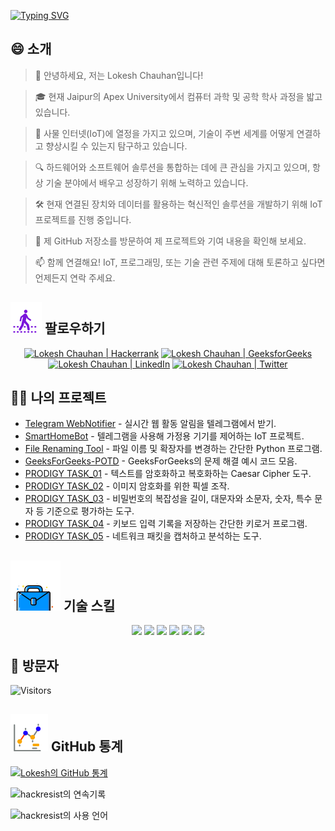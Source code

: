 [![Typing SVG](https://readme-typing-svg.demolab.com?font=Fira+Code&weight=800&size=22&pause=1000&center=true&vCenter=true&width=835&lines=%F0%9F%91%8B%EC%95%88%EB%85%95%ED%95%98%EC%84%B8%EC%9A%94+%EB%B0%A9%EB%AC%B8%EC%9E%90+%EC%97%AC%EB%9F%AC%EB%B6%84.+%EC%97%AC%EA%B8%B0%EC%97%90+%EC%98%A4%EC%8B%A0+%EA%B2%83%EC%9D%84+%ED%99%98%EC%98%81%ED%95%A9%EB%8B%88%EB%8B%A4!%F0%9F%91%8B;%F0%9F%9A%80+%ED%95%A8%EA%BB%98+%EC%9C%84%EB%8C%80%ED%95%A8%EC%9D%84+%EB%A7%8C%EB%93%A4%EC%96%B4+%EB%B4%85%EC%8B%9C%EB%8B%A4!+%F0%9F%9A%80;%E2%9C%A8%EA%B8%B0%EC%88%A0%EC%9D%98+%EC%84%B8%EA%B3%84%EC%99%80+%EA%B7%B8+%EB%84%88%EB%A8%B8%EC%97%90%EC%84%9C.+%E2%9C%A8)](https://git.io/typing-svg)

## 😄 소개
> 👋 안녕하세요, 저는 Lokesh Chauhan입니다!

> 🎓 현재 Jaipur의 Apex University에서 컴퓨터 과학 및 공학 학사 과정을 밟고 있습니다.

> 🌟 사물 인터넷(IoT)에 열정을 가지고 있으며, 기술이 주변 세계를 어떻게 연결하고 향상시킬 수 있는지 탐구하고 있습니다.

> 🔍 하드웨어와 소프트웨어 솔루션을 통합하는 데에 큰 관심을 가지고 있으며, 항상 기술 분야에서 배우고 성장하기 위해 노력하고 있습니다.

> 🛠 현재 연결된 장치와 데이터를 활용하는 혁신적인 솔루션을 개발하기 위해 IoT 프로젝트를 진행 중입니다.

> 🔭 제 GitHub 저장소를 방문하여 제 프로젝트와 기여 내용을 확인해 보세요.

> 📫 함께 연결해요! IoT, 프로그래밍, 또는 기술 관련 주제에 대해 토론하고 싶다면 언제든지 연락 주세요.

<!--
<p align="center">
  <a href="https://www.linkedin.com/in/lokeshchauhanapex/"><img src="https://img.shields.io/badge/Linkedin-10000?style=plastic&logo=LinkedIn&logoColor=FFFFFF&labelColor=2A79D7&color=2A79D7" alt="Lokesh Chauhan  | LinkedIn"/></a>
-->
  
## ![Follow Me](/icon/follow.svg) 팔로우하기
<p>
<p align="center">
    <a href="https://www.hackerrank.com/profile/lokeshchauhan"><img src="https://img.shields.io/badge/Hackerrank-100000?style=plastic&logo=hackerrank&logoColor=FFFFFF&labelColor=42BA3D&color=0EA608" alt="Lokesh Chauhan | Hackerrank"/></a>
    <a href="https://auth.geeksforgeeks.org/user/lokeshchauhan"><img src="https://img.shields.io/badge/GeeksforGeeks-100000?style=plastic&logo=geeksforgeeks&logoColor=FFFFFF&labelColor=42BA3D&color=23891F" alt="Lokesh Chauhan | GeeksforGeeks"/></a>
  <a href="https://www.linkedin.com/in/lokeshchauhanapex/"><img src="https://img.shields.io/badge/Linkedin-10000?style=plastic&logo=LinkedIn&logoColor=FFFFFF&labelColor=2A79D7&color=2A79D7" alt="Lokesh Chauhan  | LinkedIn"/></a>
   </a>
<a href="https://x.com/dev_lokesh_"><img src="https://img.shields.io/badge/Twitter-100000?style=plastic&logo=x&logoColor=ffffff&labelColor=000000&color=0e1525" alt="Lokesh Chauhan | Twitter"/>
    </a>
</p>

## 👨‍💻 나의 프로젝트
* [Telegram WebNotifier](https://github.com/HackResist/Telegram_WebNotifier) - 실시간 웹 활동 알림을 텔레그램에서 받기.
* [SmartHomeBot](https://github.com/HackResist/SmartHomeBot) - 텔레그램을 사용해 가정용 기기를 제어하는 IoT 프로젝트.
* [File Renaming Tool](https://github.com/HackResist/File-Renaming-Tool) - 파일 이름 및 확장자를 변경하는 간단한 Python 프로그램.
* [GeeksForGeeks-POTD](https://github.com/HackResist/GeeksForGeeks-POTD) - GeeksForGeeks의 문제 해결 예시 코드 모음.
* [PRODIGY TASK_01](https://github.com/HackResist/PRODIGY_CS_01) - 텍스트를 암호화하고 복호화하는 Caesar Cipher 도구.
* [PRODIGY TASK_02](https://github.com/HackResist/PRODIGY_CS_02) - 이미지 암호화를 위한 픽셀 조작.
* [PRODIGY TASK_03](https://github.com/HackResist/PRODIGY_CS_03) - 비밀번호의 복잡성을 길이, 대문자와 소문자, 숫자, 특수 문자 등 기준으로 평가하는 도구.
* [PRODIGY TASK_04](https://github.com/HackResist/PRODIGY_CS_04) - 키보드 입력 기록을 저장하는 간단한 키로거 프로그램.
* [PRODIGY TASK_05](https://github.com/HackResist/PRODIGY_CS_05) - 네트워크 패킷을 캡처하고 분석하는 도구.

## ![기술 스킬](/icon/Skill.svg) 기술 스킬
<p align="center">
  <a href="https://www.open-std.org/JTC1/SC22/WG14/">
    <img src="https://skillicons.dev/icons?i=c" /></a>
 <a href=https://www.oracle.com/java/">
    <img src="https://skillicons.dev/icons?i=java" /></a>
 <a href="https://isocpp.org/">
    <img src="https://skillicons.dev/icons?i=cpp" /></a>
<a href="https://www.python.org/">
    <img src="https://skillicons.dev/icons?i=py" /></a>
<a href="https://www.gnu.org/software/bash/">
    <img src="https://skillicons.dev/icons?i=bash" /></a>
  <a href="https://ecma-international.org/publications-and-standards/standards/ecma-262/">
    <img src="https://skillicons.dev/icons?i=js" /></a>
</p>

## 👀 방문자
![Visitors](https://moe-counter.glitch.me/get/@HackResist?theme=rule34)

## ![Github Stats](/icon/graph.svg) GitHub 통계 
[![Lokesh의 GitHub 통계](https://github-readme-stats.vercel.app/api?username=HackResist&show_icons=true&theme=dark&count_private=true)](https://github.com/HackResist)

![hackresist의 연속기록](https://github-readme-streak-stats.herokuapp.com/?user=hackresist&theme=cobalt&hide_border=false)

![hackresist의 사용 언어](https://github-readme-stats.vercel.app/api/top-langs/?username=hackresist&theme=cobalt&show_icons=true&hide_border=false&layout=compact)
